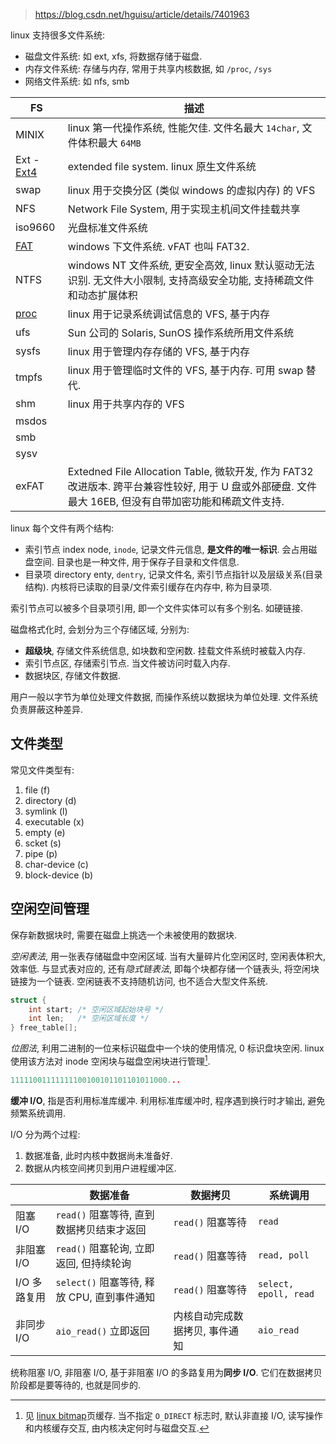> https://blog.csdn.net/hguisu/article/details/7401963

linux 支持很多文件系统:
- 磁盘文件系统: 如 ext, xfs, 将数据存储于磁盘.
- 内存文件系统: 存储与内存, 常用于共享内核数据, 如 `/proc`, `/sys`
- 网络文件系统: 如 nfs, smb

| FS              | 描述                                                                     |
| --------------- | ------------------------------------------------------------------------ |
| MINIX           | linux 第一代操作系统, 性能欠佳. 文件名最大 `14char`, 文件体积最大 `64MB` |
| Ext - [Ext4](ext4.md)      | extended file system. linux 原生文件系统                                 |
| swap            | linux 用于交换分区 (类似 windows 的虚拟内存) 的 VFS                      |
| NFS             | Network File System, 用于实现主机间文件挂载共享                          |
| iso9660         | 光盘标准文件系统                                                         |
| [FAT](fat.md)   | windows 下文件系统. vFAT 也叫 FAT32.                                     |
| NTFS            | windows NT 文件系统, 更安全高效, linux 默认驱动无法识别. 无文件大小限制, 支持高级安全功能, 支持稀疏文件和动态扩展体积                      |
| [proc](proc.md) | linux 用于记录系统调试信息的 VFS, 基于内存                               |
| ufs             | Sun 公司的 Solaris, SunOS 操作系统所用文件系统                           |
| sysfs           | linux 用于管理内存存储的 VFS, 基于内存                                   |
| tmpfs           | linux 用于管理临时文件的 VFS, 基于内存. 可用 swap 替代.                  |
| shm             | linux 用于共享内存的 VFS                                                 |
| msdos           |                                                                          |
| smb             |                                                                          |
| sysv            |                                                                          |
| exFAT           | Extedned File Allocation Table, 微软开发, 作为 FAT32 改进版本. 跨平台兼容性较好, 用于 U 盘或外部硬盘. 文件最大 16EB, 但没有自带加密功能和稀疏文件支持.                                                                         |

linux 每个文件有两个结构:
- 索引节点 index node, `inode`, 记录文件元信息, **是文件的唯一标识**. 会占用磁盘空间. 目录也是一种文件, 用于保存子目录和文件信息.
- 目录项 directory enty, `dentry`, 记录文件名, 索引节点指针以及层级关系(目录结构). 内核将已读取的目录/文件索引缓存在内存中, 称为目录项.

索引节点可以被多个目录项引用, 即一个文件实体可以有多个别名. 如硬链接.

磁盘格式化时, 会划分为三个存储区域, 分别为:
- **超级块**, 存储文件系统信息, 如块数和空闲数. 挂载文件系统时被载入内存.
- 索引节点区, 存储索引节点. 当文件被访问时载入内存.
- 数据块区, 存储文件数据.

用户一般以字节为单位处理文件数据, 而操作系统以数据块为单位处理. 文件系统负责屏蔽这种差异.

## 文件类型

常见文件类型有:
1. file (f)
2. directory (d)
3. symlink (l)
4. executable (x)
5. empty (e)
6. scket (s)
7. pipe (p)
8. char-device (c)
9. block-device (b)

## 空闲空间管理

保存新数据块时, 需要在磁盘上挑选一个未被使用的数据块. 

*空闲表法*, 用一张表存储磁盘中空闲区域. 当有大量碎片化空闲区时, 空闲表体积大, 效率低. 与显式表对应的, 还有*隐式链表法*, 即每个块都存储一个链表头, 将空闲块链接为一个链表. 空闲链表不支持随机访问, 也不适合大型文件系统.

```c
struct {
	int start; /* 空闲区域起始块号 */
	int len;   /* 空闲区域长度 */
} free_table[];
```


*位图法*, 利用二进制的一位来标识磁盘中一个块的使用情况, 0 标识盘块空闲. linux 使用该方法对 inode 空闲块与磁盘空闲块进行管理[^1].

```c
11111001111111100100101101101011000...
```

[^1]:  见 [linux bitmap](../../Algorithm/内核/bitmap.md)页缓存. 当不指定 `O_DIRECT` 标志时, 默认非直接 I/O, 读写操作和内核缓存交互, 由内核决定何时与磁盘交互.

**缓冲 I/O**, 指是否利用标准库缓冲. 利用标准库缓冲时, 程序遇到换行时才输出, 避免频繁系统调用.

I/O 分为两个过程:
1. 数据准备, 此时内核中数据尚未准备好.
2. 数据从内核空间拷贝到用户进程缓冲区.

|              | 数据准备                                    | 数据拷贝          | 系统调用              |
| ------------ | ------------------------------------------- | ----------------- | --------------------- |
| 阻塞 I/O     | `read()` 阻塞等待, 直到数据拷贝结束才返回   | `read()` 阻塞等待 | `read`                |
| 非阻塞 I/O   | `read()` 阻塞轮询, 立即返回, 但持续轮询     | `read()` 阻塞等待 | `read, poll`          |
| I/O 多路复用 | `select()` 阻塞等待, 释放 CPU, 直到事件通知 | `read()` 阻塞等待 | `select, epoll, read` |
| 非同步 I/O   | `aio_read()` 立即返回                       | 内核自动完成数据拷贝, 事件通知                  | `aio_read`            |

统称阻塞 I/O, 非阻塞 I/O, 基于非阻塞 I/O 的多路复用为**同步 I/O**. 它们在数据拷贝阶段都是要等待的, 也就是同步的.


